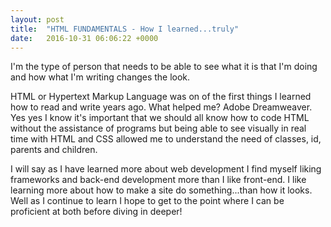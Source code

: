 ```yaml
---
layout: post
title:  "HTML FUNDAMENTALS - How I learned...truly"
date:   2016-10-31 06:06:22 +0000
---
```



I'm the type of person that needs to be able to see what it is that I'm doing and how what I'm writing changes the look. 

HTML or Hypertext Markup Language was on of the first things I learned how to read and write years ago. What helped me? Adobe Dreamweaver. Yes yes I know it's important that we should all know how to code HTML without the assistance of programs but being able to see visually in real time with HTML and CSS allowed me to understand the need of classes, id, parents and children.

I will say as I have learned more about web development I find myself liking frameworks and back-end development more than I like front-end. I like learning more about how to make a site do something...than how it looks. Well as I continue to learn I hope to get to the point where I can be proficient at both before diving in deeper!

